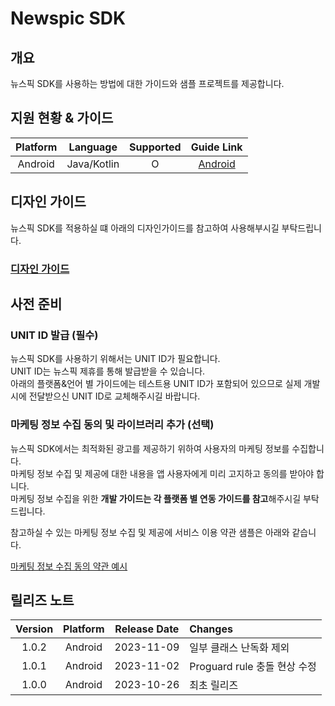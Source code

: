 # Newspic SDK

## 개요

뉴스픽 SDK를 사용하는 방법에 대한 가이드와 샘플 프로젝트를 제공합니다.

## 지원 현황 & 가이드

|  Platform  |  Language   |  Supported  |            Guide Link             |
|:----------:|:-----------:|:-----------:|:---------------------------------:|
|  Android   | Java/Kotlin |      O      |   [Android](MD/ANDROID_JAVA.md)   |


## 디자인 가이드

뉴스픽 SDK를 적용하실 떄 아래의 디자인가이드를 참고하여 사용해부시길 부탁드립니다.

### [디자인 가이드](MD/Newspic_SDK_Design_Guide.pdf)

## 사전 준비

### UNIT ID 발급 (필수)

뉴스픽 SDK를 사용하기 위해서는 UNIT ID가 필요합니다.<br>
UNIT ID는 뉴스픽 제휴를 통해 발급받을 수 있습니다.<br>
아래의 플랫폼&언어 별 가이드에는 테스트용 UNIT ID가 포함되어 있으므로 실제 개발시에 전달받으신 UNIT ID로 교체해주시길 바랍니다.

### 마케팅 정보 수집 동의 및 라이브러리 추가 (선택)

뉴스픽 SDK에서는 최적화된 광고를 제공하기 위하여 사용자의 마케팅 정보를 수집합니다.<br>
마케팅 정보 수집 및 제공에 대한 내용을 앱 사용자에게 미리 고지하고 동의를 받아야 합니다.<br>
마케팅 정보 수집을 위한 **개발 가이드는 각 플랫폼 별 연동 가이드를 참고**해주시길 부탁드립니다.

참고하실 수 있는 마케팅 정보 수집 및 제공에 서비스 이용 약관 샘플은 아래와 같습니다.

[마케팅 정보 수집 동의 약관 예시](MD/AGREEMENT.md)

## 릴리즈 노트

| Version | Platform | Release Date | Changes                |
|:-------:|:--------:|:------------:|:-----------------------|
|  1.0.2  | Android  |  2023-11-09  | 일부 클래스 난독화 제외          |
|  1.0.1  | Android  |  2023-11-02  | Proguard rule 충돌 현상 수정 |
|  1.0.0  | Android  |  2023-10-26  | 최초 릴리즈                 |
